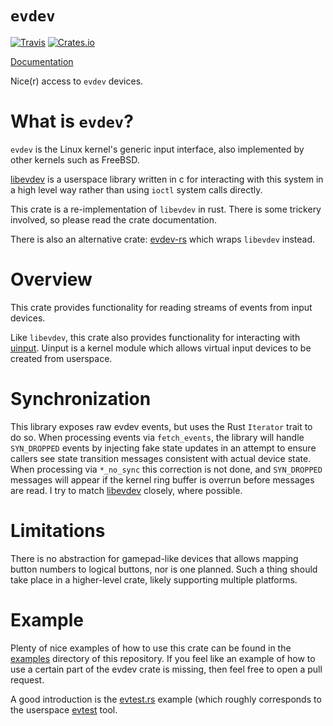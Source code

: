 `evdev`
=======

[![Travis](https://img.shields.io/travis/cmr/evdev.svg?style=flat-square)](https://travis-ci.org/cmr/evdev)
[![Crates.io](https://img.shields.io/crates/v/evdev.svg?style=flat-square)](https://crates.io/crates/evdev)

[Documentation](https://docs.rs/evdev)

Nice(r) access to `evdev` devices.

What is `evdev`?
===================

`evdev` is the Linux kernel's generic input interface, also implemented by other
kernels such as FreeBSD.

[libevdev](https://www.freedesktop.org/wiki/Software/libevdev/) is a userspace
library written in c for interacting with this system in a high level way rather
than using `ioctl` system calls directly.

This crate is a re-implementation of `libevdev` in rust. There is some trickery
involved, so please read the crate documentation.

There is also an alternative crate: [evdev-rs](https://crates.io/crates/evdev-rs)
which wraps `libevdev` instead.

Overview
========
This crate provides functionality for reading streams of events from input devices.

Like `libevdev`, this crate also provides functionality for interacting with
[uinput](https://www.kernel.org/doc/html/latest/input/uinput.html).
Uinput is a kernel module which allows virtual input devices to be created from userspace.


Synchronization
===============
This library exposes raw evdev events, but uses the Rust `Iterator` trait to
do so. When processing events via `fetch_events`, the library will handle
`SYN_DROPPED` events by injecting fake state updates in an attempt to ensure
callers see state transition messages consistent with actual device state. When
processing via `*_no_sync` this correction is not done, and `SYN_DROPPED` messages
will appear if the kernel ring buffer is overrun before messages are read. I try to
match [libevdev](https://www.freedesktop.org/software/libevdev/doc/latest/)
closely, where possible.


Limitations
===========
There is no abstraction for gamepad-like devices that allows mapping button
numbers to logical buttons, nor is one planned. Such a thing should take place
in a higher-level crate, likely supporting multiple platforms.


Example
=======

Plenty of nice examples of how to use this crate can be found in the
[examples](examples) directory of this repository. If you feel like an example of
how to use a certain part of the evdev crate is missing, then feel free to open a
pull request.

A good introduction is the [evtest.rs](examples/evtest) example (which roughly
corresponds to the userspace [evtest](https://cgit.freedesktop.org/evtest/)
tool.
